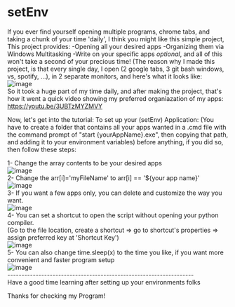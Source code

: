 # setEnv
If you ever find yourself opening multiple programs, chrome tabs, and taking a chunk of your time 'daily', I think you might like this simple project, This project provides: -Opening all your desired apps -Organizing them via Windows Multitasking -Write on your specific apps *optional*, and all of this won't take a second of your precious time!
(The reason why I made this project, is that every single day, I open (2 google tabs, 3 git bash windows, vs, spotify, ...), in 2 separate monitors, and here's what it looks like:
<br>
![image](https://user-images.githubusercontent.com/130024303/230506835-f78dd37a-7703-4816-90e5-32a71629dada.png)
<br>
So it took a huge part of my time daily, and after making the project, that's how it went
a quick video showing my preferred organiazation of my apps:
https://youtu.be/3UBTzMYZMVY


Now, let's get into the tutorial:
To set up your (setEnv) Application:
(You have to create a folder that contains all your apps wanted in a .cmd file with the command prompt of "start {yourAppName}.exe", then copying that path, and adding it to
your environment variables) before anything, if you did so, then follow these steps:

1- Change the array contents to be your desired apps <br> 
	![image](https://user-images.githubusercontent.com/130024303/230269407-f3231353-0324-47a0-9c41-a813a166e53e.png) <br>
2- Change the arr[i]='myFileName' to arr[i] == '${your app name}' <br>
	![image](https://user-images.githubusercontent.com/130024303/230269517-6b53943a-a3ad-43c9-a30f-d51abfbbb0dc.png) <br>
3- If you want a few apps only, you can delete and customize the way you want. <br>
	![image](https://user-images.githubusercontent.com/130024303/230269583-29f97aa3-928e-4b73-b6a6-a90184e7e997.png) <br>
4- You can set a shortcut to open the script without opening your python compiler. <br>
	(Go to the file location, create a shortcut => go to shortcut's properties => assign preferred key at 'Shortcut Key') <br>
	![image](https://user-images.githubusercontent.com/130024303/230269819-94cfba37-64b3-4bfb-9d33-7def4bc2a306.png) <br>
5- You can also change time.sleep(x) to the time you like, if you want more convenient and faster program setup <br>
	![image](https://user-images.githubusercontent.com/130024303/230269888-f3fa7742-24e5-47db-8627-42412a2a6885.png)<br>
------------------------------------------------------------------ <br>
Have a good time learning after setting up your environments folks <br>

Thanks for checking my Program!
